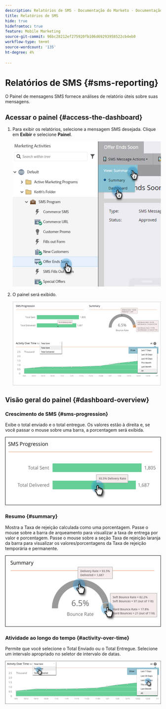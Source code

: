 ```yaml
---
description: Relatórios de SMS - Documentação do Marketo - Documentação do produto
title: Relatórios de SMS
hide: true
hidefromtoc: true
feature: Mobile Marketing
source-git-commit: 96bc28212ef275920fb106d69293958522cb4eb0
workflow-type: tm+mt
source-wordcount: '135'
ht-degree: 4%

---
```


# Relatórios de SMS {#sms-reporting}

O Painel de mensagens SMS fornece análises de relatório úteis sobre suas mensagens.

## Acessar o painel {#access-the-dashboard}

1. Para exibir os relatórios, selecione a mensagem SMS desejada. Clique em **Exibir** e selecione **Painel**.

   ![](assets/sms-reporting-1.png)

1. O painel será exibido.

   ![](assets/sms-reporting-2.png)

## Visão geral do painel {#dashboard-overview}

### Crescimento de SMS {#sms-progression}

Exibe o total enviado e o total entregue. Os valores estão à direita e, se você passar o mouse sobre uma barra, a porcentagem será exibida.

![](assets/sms-reporting-3.png)

### Resumo {#summary}

Mostra a Taxa de rejeição calculada como uma porcentagem. Passe o mouse sobre a barra de arqueamento para visualizar a taxa de entrega por valor e porcentagem. Passe o mouse sobre a seção Taxa de rejeição laranja da barra para visualizar os valores/porcentagens da Taxa de rejeição temporária e permanente.

![](assets/sms-reporting-4.png)

### Atividade ao longo do tempo {#activity-over-time}

Permite que você selecione o Total Enviado ou o Total Entregue. Selecione um intervalo apropriado no seletor de intervalo de datas.

![](assets/sms-reporting-5.png)
